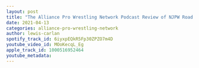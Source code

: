 ```yaml
---
layout: post
title: "The Alliance Pro Wrestling Network Podcast Review of NJPW Road To Dontaku Night 2!"
date: 2021-04-13
categories: alliance-pro-wrestling-network
author: lewis-carlan
spotify_track_id: 6iyxpEQkR5Fp30ZPZO7m4D
youtube_video_id: MOoKecqL_Eg
apple_track_id: 1000516952464
youtube_metadata: 
---
```

